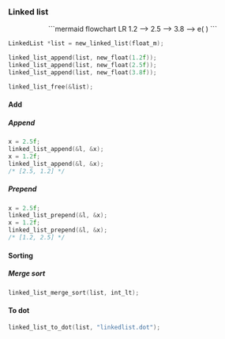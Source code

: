 
### Linked list

<div style="text-align: center;">
```mermaid  
flowchart  LR  
    1.2 --> 2.5 --> 3.8 --> e( )
```
</div>

```c 
LinkedList *list = new_linked_list(float_m);

linked_list_append(list, new_float(1.2f));  
linked_list_append(list, new_float(2.5f));  
linked_list_append(list, new_float(3.8f));

linked_list_free(&list); 
```


#### Add

##### Append
```c
x = 2.5f;  
linked_list_append(&l, &x);  
x = 1.2f;  
linked_list_append(&l, &x);
/* [2.5, 1.2] */
```

##### Prepend
```c
x = 2.5f;  
linked_list_prepend(&l, &x);  
x = 1.2f;  
linked_list_prepend(&l, &x);
/* [1.2, 2.5] */
```

#### Sorting

##### Merge sort
```c
linked_list_merge_sort(list, int_lt);
```

#### To dot
```c
linked_list_to_dot(list, "linkedlist.dot");
```